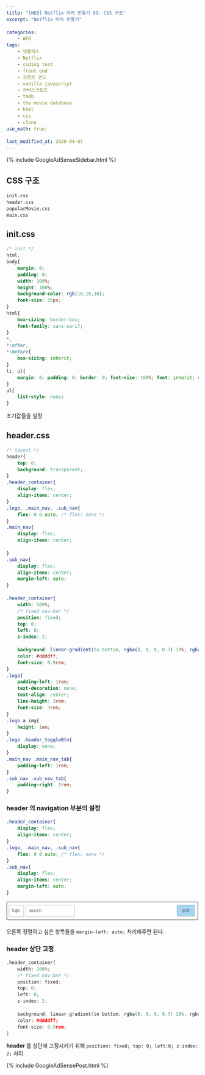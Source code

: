 ```yaml
---
title: "[WEB] Netflix 따라 만들기 03. CSS 구조"
excerpt: "Netflix 따라 만들기"

categories:
    - WEB
tags:
    - 넷플릭스
    - Netflix
    - coding test
    - front end
    - 프론트 엔드
    - vanilla javascript
    - 자바스크립트
    - tmdb
    - the movie database
    - html
    - css
    - clone
use_math: true;

last_modified_at: 2020-04-07  
---
```


{% include GoogleAdSenseSidebar.html %}  

## CSS 구조 

```markdown
init.css
header.css
popularMovie.css
main.css
```

  



## init.css

```css
/* init */
html,	
body{
    margin: 0;
    padding: 0;
    width: 100%;
    height: 100%;
    background-color: rgb(10,10,10);
    font-size: 16px;
}
html{
    box-sizing: border-box;
    font-family: sans-serif;
}
*,
*:after,
*:before{
    box-sizing: inherit;
}
li, ul{
    margin: 0; padding: 0; border: 0; font-size: 100%; font: inherit; vertical-align: baseline;
}
ul{
    list-style: none;
}

```

  초기값들을 설정

## header.css

```css
/* layout */
header{
    top: 0; 
    background: transparent;
}
.header_container{
    display: flex;
    align-items: center;
}
.logo, .main_nav, .sub_nav{
    flex: 0 0 auto; /* flex: none */
}
.main_nav{
    display: flex;
    align-items: center;
    
}
.sub_nav{
    display: flex;
    align-items: center;
    margin-left: auto;
}

.header_container{
    width: 100%;
    /* fixed nav-bar */
    position: fixed;
    top: 0;
    left: 0;
    z-index: 2;

    background: linear-gradient(to bottom, rgba(0, 0, 0, 0.7) 10%, rgba(0, 0, 0, 0));
    color: #ddddff;
    font-size: 0.9rem;
}
.logo{
    padding-left: 1rem;
    text-decoration: none;
    text-align: center;
    line-height: 3rem;
    font-size: 3rem;
}
.logo a img{
    height: 1em;
}
.logo .header_toggleBtn{
    display: none;
}
.main_nav .main_nav_tab{
    padding-left: 1rem;
}
.sub_nav .sub_nav_tab{
    padding-right: 1rem;
}
```

### **header** 의 **navigation**  부분의 설정

```css
.header_container{
    display: flex;
    align-items: center;
}
.logo, .main_nav, .sub_nav{
    flex: 0 0 auto; /* flex: none */
}
.sub_nav{
    display: flex;
    align-items: center;
    margin-left: auto;
}
```

[![](/assets/web/clone_netflix/css_header_img01.png)](/assets/web/clone_netflix/css_header_img01.png)

오른쪽 정렬하고 싶은 항목들을 `margin-left: auto;` 처리해주면 된다.

### header 상단 고정

```cpp
.header_container{
    width: 100%;
    /* fixed nav-bar */
    position: fixed;
    top: 0;
    left: 0;
    z-index: 2;

    background: linear-gradient(to bottom, rgba(0, 0, 0, 0.7) 10%, rgba(0, 0, 0, 0));
    color: #ddddff;
    font-size: 0.9rem;
}
```



**header** 를 상단에 고정시키기 위해 `position: fixed; top: 0; left:0; z-index: 2;` 처리 



{% include GoogleAdSensePost.html %}  

